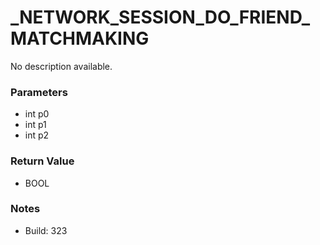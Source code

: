 # _NETWORK_SESSION_DO_FRIEND_MATCHMAKING

No description available.

### Parameters
* int p0
* int p1
* int p2

### Return Value
* BOOL

### Notes
* Build: 323

